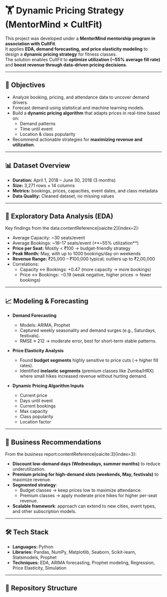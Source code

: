 # 🏋️ Dynamic Pricing Strategy (MentorMind × CultFit)

This project was developed under a **MentorMind mentorship program in association with CultFit**.  
It applies **EDA, demand forecasting, and price elasticity modeling** to design a **dynamic pricing strategy** for fitness classes.  
The solution enables CultFit to **optimize utilization (~55% average fill rate)** and **boost revenue through data-driven pricing decisions**.

---

## 🎯 Objectives
- Analyze booking, pricing, and attendance data to uncover demand drivers.
- Forecast demand using statistical and machine learning models.
- Build a **dynamic pricing algorithm** that adapts prices in real-time based on:
  - Demand patterns  
  - Time until event  
  - Location & class popularity  
- Recommend actionable strategies for **maximizing revenue and utilization**.

---

## 📊 Dataset Overview
- **Duration:** April 1, 2018 – June 30, 2018 (3 months)  
- **Size:** 3,271 rows × 14 columns  
- **Metrics:** bookings, prices, capacities, event dates, and class metadata  
- **Data Quality:** Cleaned dataset, no missing values  

---

## 🔎 Exploratory Data Analysis (EDA)
Key findings from the data:contentReference[oaicite:2]{index=2}:
- Average Capacity: ~30 seats/event  
- Average Bookings: ~16–17 seats/event (**~55% utilization**)  
- **Price per Seat:** Mostly < ₹100 → budget-friendly strategy  
- **Peak Month:** May, with up to 1000 bookings/day on weekends  
- **Revenue Range:** ₹25,000 – ₹100,000 typical; outliers up to ₹2,00,000  
- Correlations:
  - Capacity ↔ Bookings: +0.47 (more capacity → more bookings)  
  - Price ↔ Bookings: −0.19 (weak negative, higher prices → fewer bookings)  

---

## 📈 Modeling & Forecasting
- **Demand Forecasting**
  - Models: ARIMA, Prophet  
  - Captured weekly seasonality and demand surges (e.g., Saturdays, festivals).  
  - RMSE ≈ 212 → moderate error, best for short-term stable patterns.  

- **Price Elasticity Analysis**
  - Found **budget segments** highly sensitive to price cuts (→ higher fill rates).  
  - Identified **inelastic segments** (premium classes like Zumba/HRX) where small hikes increased revenue without hurting demand.  

- **Dynamic Pricing Algorithm Inputs**
  - Current price  
  - Days until event  
  - Current bookings  
  - Max capacity  
  - Class popularity  
  - Location factor  

---

## 🚀 Business Recommendations
From the business report:contentReference[oaicite:3]{index=3}:
- **Discount low-demand days (Wednesdays, summer months)** to reduce underutilization.  
- **Premium pricing for high-demand slots (weekends, May, festivals)** to maximize revenue.  
- **Segmented strategy**:
  - Budget classes → keep prices low to maximize attendance.  
  - Premium classes → apply moderate price hikes for higher per-seat revenue.  
- **Scalable framework**: approach can extend to new cities, event types, and other subscription models.  

---

## 🛠️ Tech Stack
- **Languages:** Python  
- **Libraries:** Pandas, NumPy, Matplotlib, Seaborn, Scikit-learn, Statsmodels, Prophet  
- **Techniques:** EDA, ARIMA forecasting, Prophet modeling, Regression, Price Elasticity, Simulation  

---

## 📂 Repository Structure
